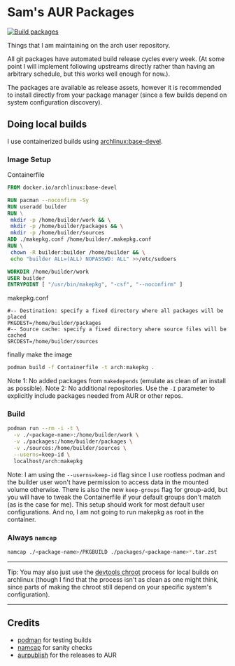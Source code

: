 # Sam's AUR Packages

[![Build packages](https://github.com/samarthj/AUR/actions/workflows/build-pkg.yml/badge.svg)](https://github.com/samarthj/AUR/actions/workflows/build-pkg.yml)

Things that I am maintaining on the arch user repository.

All git packages have automated build release cycles every week. (At some point I will implement following upstreams directly rather than having an arbitrary schedule, but this works well enough for now.).

The packages are available as release assets, however it is recommended to install directly from your package manager (since a few builds depend on system configuration discovery).

## Doing local builds

I use containerized builds using [archlinux:base-devel](https://hub.docker.com/_/archlinux).

### Image Setup

Containerfile

```dockerfile
FROM docker.io/archlinux:base-devel

RUN pacman --noconfirm -Sy
RUN useradd builder
RUN \
 mkdir -p /home/builder/work && \
 mkdir -p /home/builder/packages && \
 mkdir -p /home/builder/sources
ADD ./makepkg.conf /home/builder/.makepkg.conf
RUN \
 chown -R builder:builder /home/builder && \
 echo "builder ALL=(ALL) NOPASSWD: ALL" >>/etc/sudoers

WORKDIR /home/builder/work
USER builder
ENTRYPOINT [ "/usr/bin/makepkg", "-csf", "--noconfirm" ]
```

makepkg.conf

```
#-- Destination: specify a fixed directory where all packages will be placed
PKGDEST=/home/builder/packages
#-- Source cache: specify a fixed directory where source files will be cached
SRCDEST=/home/builder/sources
```

finally make the image

```bash
podman build -f Containerfile -t arch:makepkg .
```

Note 1: No added packages from `makedepends` (emulate as clean of an install as possible).
Note 2: No additional repositories. Use the `-I` parameter to explicitly include packages needed from AUR or other repos.

### Build

```bash
podman run --rm -i -t \
  -v ./<package-name>:/home/builder/work \
  -v ./packages:/home/builder/packages \
  -v ./sources:/home/builder/sources \
  --userns=keep-id \
  localhost/arch:makepkg
```

Note: I am using the `--userns=keep-id` flag since I use rootless podman and the builder user won't have permission to access data in the mounted volume otherwise. There is also the new `keep-groups` flag for group-add, but you will have to tweak the Containerfile if your default groups don't match (as is the case for me). This setup should work for most default user configurations. And no, I am not going to run makepkg as root in the container.

### Always `namcap`

```bash
namcap ./<package-name>/PKGBUILD ./packages/<package-name>*.tar.zst
```

---

Tip: You may also just use the [devtools chroot](https://wiki.archlinux.org/title/DeveloperWiki:Building_in_a_clean_chroot) process for local builds on archlinux (though I find that the process isn't as clean as one might think, since parts of making the chroot still depend on your specific system's configuration).

---

## Credits

- [podman](https://podman.io) for testing builds
- [namcap](https://wiki.archlinux.org/title/namcap) for sanity checks
- [aurpublish](https://github.com/eli-schwartz/aurpublish) for the releases to AUR
